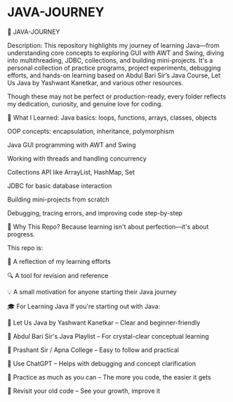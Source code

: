# JAVA-JOURNEY
📘 JAVA-JOURNEY

Description:
This repository highlights my journey of learning Java—from understanding core concepts to exploring GUI with AWT and Swing, diving into multithreading, JDBC, collections, and building mini-projects. It's a personal collection of practice programs, project experiments, debugging efforts, and hands-on learning based on Abdul Bari Sir’s Java Course, Let Us Java by Yashwant Kanetkar, and various other resources.

Though these may not be perfect or production-ready, every folder reflects my dedication, curiosity, and genuine love for coding.


🧠 What I Learned:
Java basics: loops, functions, arrays, classes, objects

OOP concepts: encapsulation, inheritance, polymorphism

Java GUI programming with AWT and Swing

Working with threads and handling concurrency

Collections API like ArrayList, HashMap, Set

JDBC for basic database interaction

Building mini-projects from scratch

Debugging, tracing errors, and improving code step-by-step


🚀 Why This Repo?
Because learning isn't about perfection—it's about progress.

This repo is:

📘 A reflection of my learning efforts

🔍 A tool for revision and reference

💡 A small motivation for anyone starting their Java journey


🎓 For Learning Java
If you're starting out with Java:

📖 Let Us Java by Yashwant Kanetkar – Clear and beginner-friendly

🎥 Abdul Bari Sir's Java Playlist – For crystal-clear conceptual learning

🎥 Prashant Sir / Apna College – Easy to follow and practical

🤖 Use ChatGPT – Helps with debugging and concept clarification

🧪 Practice as much as you can – The more you code, the easier it gets

🔁 Revisit your old code – See your growth, improve it
